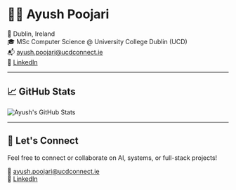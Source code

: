# 🐱‍👤 Ayush Poojari

📍 Dublin, Ireland  
🎓 MSc Computer Science @ University College Dublin (UCD)  
📬 ayush.poojari@ucdconnect.ie  
🔗 [LinkedIn](https://www.linkedin.com/in/ayush-poojari)

---

## 📈 GitHub Stats

![Ayush's GitHub Stats](https://github-readme-stats.vercel.app/api?username=AyushPoojariUCD&show_icons=true&theme=github_dark)

---

## 📢 Let's Connect

Feel free to connect or collaborate on AI, systems, or full-stack projects!

📩 [ayush.poojari@ucdconnect.ie](mailto:ayush.poojari@ucdconnect.ie)  
🔗 [LinkedIn](https://www.linkedin.com/in/ayush-poojari)
